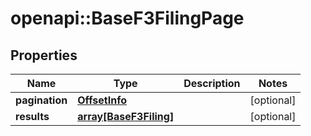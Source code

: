 # openapi::BaseF3FilingPage


## Properties
Name | Type | Description | Notes
------------ | ------------- | ------------- | -------------
**pagination** | [**OffsetInfo**](OffsetInfo.md) |  | [optional] 
**results** | [**array[BaseF3Filing]**](BaseF3Filing.md) |  | [optional] 


